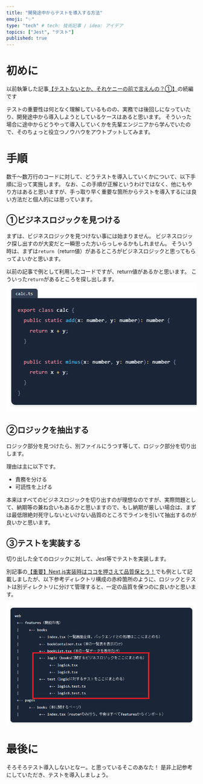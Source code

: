 ```yaml
---
title: "開発途中からテストを導入する方法"
emoji: "✨"
type: "tech" # tech: 技術記事 / idea: アイデア
topics: ["Jest", "テスト"]
published: true
---
```


# 初めに
以前執筆した記事[【テストないとか、それケニーの前で言えんの？①】](https://zenn.dev/collabostyle/articles/cd0d94013423f6)の続編です

テストの重要性は何となく理解しているものの、実務では後回しになっていたり、開発途中から導入しようとしているケースはあると思います。
そういった場合に途中からどうやって導入していくかを先輩エンジニアから学んでいたので、そのちょっと役立つノウハウをアウトプットしてみます。

# 手順
数千～数万行のコードに対して、どうテストを導入していくかについて、以下手順に沿って実施します。
なお、この手順が正解というわけではなく、他にもやり方はあると思いますが、手っ取り早く重要な箇所からテストを導入するには良い方法だと個人的には思っています。

## ①ビジネスロジックを見つける
まずは、ビジネスロジックを見つけない事には始まりません。
ビジネスロジック探し出すのが大変だと一瞬思った方いらっしゃるかもしれません。
そういう時は、まずは`return`（return値）があるところがビジネスロジックと思ってもらってよいかと思います。

以前の記事で例として利用したコードですが、return値があるかと思います。
こういった`return`があるところを探し出します。
![](/images/f425b804f28d6f/1.png)

## ②ロジックを抽出する
ロジック部分を見つけたら、別ファイルにうつす等して、ロジック部分を切り出します。

理由は主に以下です。
* 責務を分ける
* 可読性を上げる

本来はすべてのビジネスロジックを切り出すのが理想なのですが、実際問題として、納期等の兼ね合いもあるかと思いますので、もし納期が厳しい場合は、まずは最低限絶対死守しないといけない品質のところでラインを引いて抽出するのが良いかと思います。

## ③テストを実装する
切り出した全てのロジックに対して、Jest等でテストを実装します。

別記事の[【重要】Next.js実装時はココを押さえて品質保とう！](https://zenn.dev/collabostyle/articles/8cbceb572d42cd)でも例として記載しましたが、以下参考ディレクトリ構成の赤枠箇所のように、ロジックとテストは別ディレクトリに分けて管理すると、一定の品質を保つのに良いかと思います。

![](/images/f425b804f28d6f/2.png)

# 最後に

そろそろテスト導入しないとなー。と思っているそこのあなた！
是非上記参考にしていただき、テストを導入しましょう。
